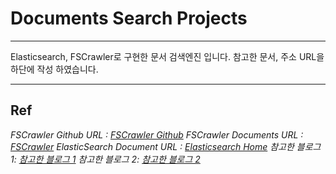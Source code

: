 # Documents Search Projects
* * *
Elasticsearch, FSCrawler로 구현한 문서 검색엔진 입니다.
참고한 문서, 주소 URL을 하단에 작성 하였습니다.
***  


##




## Ref
_FSCrawler Github URL : [FSCrawler Github](https://github.com/dadoonet/fscrawler)_
_FSCrawler Documents URL : [FSCrawler](https://fscrawler.readthedocs.io)_
_ElasticSearch Document URL : [Elasticsearch Home](https://www.elastic.co/guide/en/elastic-stack-get-started/current/get-started-docker.html)_
_참고한 블로그 1: [참고한 블로그 1](https://naggingmachine.tistory.com/830)_
_참고한 블로그 2: [참고한 블로그 2](https://blog.naver.com/icelemonteainkr/221828689765)_





